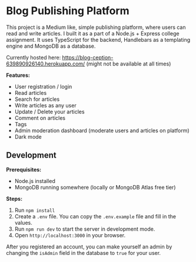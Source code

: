 # Blog Publishing Platform

This project is a Medium like, simple publishing platform, where users can read and write articles.
I built it as a part of a Node.js + Express college assignment. It uses TypeScript for the backend, 
Handlebars as a templating engine and MongoDB as a database.

Currently hosted here: https://blog-ception-639890926140.herokuapp.com/ (might not be available at all times)

**Features:**
- User registration / login
- Read articles
- Search for articles
- Write articles as any user
- Update / Delete your articles
- Comment on articles
- Tags
- Admin moderation dashboard (moderate users and articles on platform)
- Dark mode

## Development

**Prerequisites:**
- Node.js installed
- MongoDB running somewhere (locally or MongoDB Atlas free tier)

**Steps:**
1. Run `npm install`
2. Create a `.env` file. You can copy the `.env.example` file and fill in the values.
3. Run `npm run dev` to start the server in development mode.
4. Open `http://localhost:3000` in your browser.

After you registered an account, you can make yourself an admin by changing the `isAdmin` 
field in the database to `true` for your user.